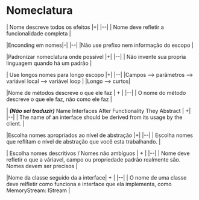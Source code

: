 # Nomeclatura

| Nome descreve todos os efeitos |+|
|--|
| Nome deve refletir a funcionalidade completa |

|Enconding em nomes|-|
|--|
|Não use prefixo nem informação do escopo |

|Padronizar nomeclatura onde possível |+|
|--|
| Não invente sua propria linguagem quando há um padrão |

| Use longos nomes para longo escopo |+|
|--|
|Campos --> parâmetros --> variável local --> variável loop |
|Longo --> curtos|

|Nome de métodos descreve o que ele faz | + |
|--|
| O nome do método descreve o que ele faz, não como ele faz |

| ***(Não sei traduzir)*** Name Interfaces After Functionality They Abstract | +|
|--|
| The name of an interface should be derived from its usage by the client. |

|Escolha nomes apropriados ao nível de abstração |+|
|--|
| Escolha nomes que reflitam o nível de abstração que você esta trabalhando. |

| Escolha nomes descritivos / Nomes não ambíguos | + |
|--|
| Nome deve refletir o que a váriavel, campo ou propriedade padrão realmente são. Nomes devem ser precisos |

|Nome da classe seguido da a interface| + |
|--|
| O nome de uma classe deve relfletir como funciona e interface que ela implementa, como MemoryStream: IStream |
